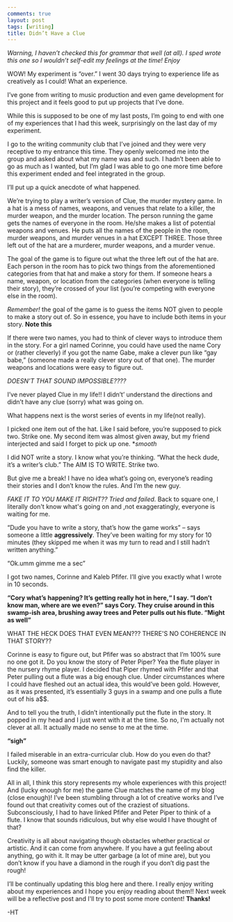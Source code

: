 ```yaml
---
comments: true
layout: post
tags: [writing]
title: Didn’t Have a Clue
---
```

*Warning, I haven’t checked this for grammar that well (at all). I sped wrote this one so I wouldn’t self-edit my feelings at the time! Enjoy*

WOW! My experiment is “over.” I went 30 days trying to experience life as creatively as I could! What an experience. 

I’ve gone from writing to music production and even game development for this project and it feels good to put up projects that I’ve done.

While this is supposed to be one of my last posts, I’m going to end with one of my experiences that I had this week, surprisingly on the last day of my experiment.

I go to the writing community club that I’ve joined and they were very receptive to my entrance this time. They openly welcomed me into the group and asked about what my name was and such. I hadn’t been able to go as much as I wanted, but I’m glad I was able to go one more time before this experiment ended and feel integrated in the group.

I’ll put up a quick anecdote of what happened.

We’re trying to play a writer’s version of Clue, the murder mystery game. In a hat is a mess of names, weapons, and venues that relate to a killer, the murder weapon, and the murder location.  The person running the game gets the names of everyone in the room. He/she makes a list of potential weapons and venues.  He puts all the names of the people in the room, murder weapons, and murder venues in a hat EXCEPT THREE. Those three left out of the hat are a murderer, murder weapons, and a murder venue. 

The goal of the game is to figure out what the three left out of the hat are. Each person in the room has to pick two things from the aforementioned categories from that hat and make a story for them.  If someone hears a name, weapon, or location from the categories (when everyone is telling their story), they’re crossed of your list (you’re competing with everyone else in the room). 

*Remember!* the goal of the game is to guess the items NOT given to people to make a story out of. So in essence, you have to include both items in your story. **Note this**

If there were two names, you had to think of clever ways to introduce them in the story. For a girl named Corinne, you could have used the name Cory or (rather cleverly) if you got the name Gabe, make a clever pun like “gay babe,” (someone made a really clever story out of that one). The murder weapons and locations were easy to figure out.

*DOESN’T THAT SOUND IMPOSSIBLE????*

I’ve never played Clue in my life!! I didn’t’ understand the directions and didn’t have any clue (sorry) what was going on.

What happens next is the worst series of events in my life(not really).

I picked one item out of the hat. Like I said before, you’re supposed to pick two. Strike one. 
My second item was almost given away, but my friend interjected and said I forget to pick up one. **smooth*

I did NOT write a story. I know what you’re thinking. “What the heck dude, it’s a writer’s club.” The AIM IS TO WRITE. Strike two.

But give me a break! I have no idea what’s going on, everyone’s reading their stories and I don’t know the rules. And I’m the new guy. 

*FAKE IT TO YOU MAKE IT RIGHT?? Tried and failed.* Back to square one, I literally don't know what's going on and ,not exaggeratingly, everyone is waiting for me.

“Dude you have to write a story, that’s how the game works” – says someone a little **aggressively**. They’ve been waiting for my story for 10 minutes (they skipped me when it was my turn to read and I still hadn’t written anything.”

“Ok.umm gimme me a sec”

I got two names, Corinne and Kaleb Pfifer.
I’ll give you exactly what I wrote in 10 seconds.

**“Cory what’s happening? It’s getting really hot in here,“ I say. “I don’t know man, where are we even?” says Cory. They cruise around in this swamp-ish area, brushing away trees and Peter pulls out his flute. “Might as well”**

WHAT THE HECK DOES THAT EVEN MEAN??? THERE'S NO COHERENCE IN THAT STORY??

Corinne is easy to figure out, but Pfifer was so abstract that I’m 100% sure no one got it. Do you know the story of Peter Piper? Yea the flute player in the nursery rhyme player.  I decided that Piper rhymed with Pfifer and that Peter pulling out a flute was a big enough clue. Under circumstances where I could have fleshed out an actual idea, this would’ve been gold. However, as it was presented, it’s essentially 3 guys in a swamp and one pulls a flute out of his a$$.

And to tell you the truth, I didn’t intentionally put the flute in the story. It popped in my head and I just went with it at the time. So no, I'm actually not clever at all.  It actually made no sense to me at the time.

**“sigh”**

I failed miserable in an extra-curricular club. How do you even do that? Luckily, someone was smart enough to navigate past my stupidity and also find the killer.

All in all, I think this story represents my whole experiences with this project! And (lucky enough for me) the game Clue matches the name of my blog (close enough)! I’ve been stumbling through a lot of creative works and I’ve found out that creativity comes out of the craziest of situations.  Subconsciously, I had to have linked Pfifer and Peter Piper to think of a flute. I know that sounds ridiculous, but why else would I have thought of that?

Creativity is all about navigating though obstacles whether practical or artistic. And it can come from anywhere.  If you have a gut feeling about anything, go with it. It may be utter garbage (a lot of mine are), but you don’t know if you have a diamond in the rough if you don’t dig past the rough!

I’ll be continually updating this blog here and there. I really enjoy writing about my experiences and I hope you enjoy reading about them!! Next week will be a reflective post and I'll try to post some more content! **Thanks!**


-HT



